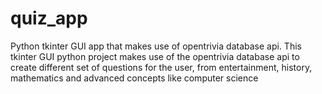 # quiz_app
Python tkinter GUI app that makes use of opentrivia database api.
This tkinter GUI python project makes use of the opentrivia database api to create different set of questions for the user, from entertainment, history, mathematics and advanced concepts like computer science
